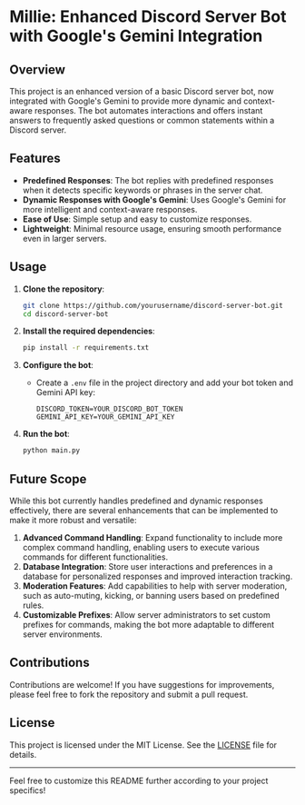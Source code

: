 # Millie:  Enhanced Discord Server Bot with Google's Gemini Integration

## Overview

This project is an enhanced version of a basic Discord server bot, now integrated with Google's Gemini to provide more dynamic and context-aware responses. The bot automates interactions and offers instant answers to frequently asked questions or common statements within a Discord server.

## Features

- **Predefined Responses**: The bot replies with predefined responses when it detects specific keywords or phrases in the server chat.
- **Dynamic Responses with Google's Gemini**: Uses Google's Gemini for more intelligent and context-aware responses.
- **Ease of Use**: Simple setup and easy to customize responses.
- **Lightweight**: Minimal resource usage, ensuring smooth performance even in larger servers.

## Usage

1. **Clone the repository**:
   ```bash
   git clone https://github.com/yourusername/discord-server-bot.git
   cd discord-server-bot
   ```

2. **Install the required dependencies**:
   ```bash
   pip install -r requirements.txt
   ```

3. **Configure the bot**:
   - Create a `.env` file in the project directory and add your bot token and Gemini API key:
     ```
     DISCORD_TOKEN=YOUR_DISCORD_BOT_TOKEN
     GEMINI_API_KEY=YOUR_GEMINI_API_KEY
     ```

4. **Run the bot**:
   ```bash
   python main.py
   ```

## Future Scope

While this bot currently handles predefined and dynamic responses effectively, there are several enhancements that can be implemented to make it more robust and versatile:

1. **Advanced Command Handling**: Expand functionality to include more complex command handling, enabling users to execute various commands for different functionalities.
2. **Database Integration**: Store user interactions and preferences in a database for personalized responses and improved interaction tracking.
3. **Moderation Features**: Add capabilities to help with server moderation, such as auto-muting, kicking, or banning users based on predefined rules.
4. **Customizable Prefixes**: Allow server administrators to set custom prefixes for commands, making the bot more adaptable to different server environments.

## Contributions

Contributions are welcome! If you have suggestions for improvements, please feel free to fork the repository and submit a pull request.

## License

This project is licensed under the MIT License. See the [LICENSE](LICENSE) file for details.

---

Feel free to customize this README further according to your project specifics!
